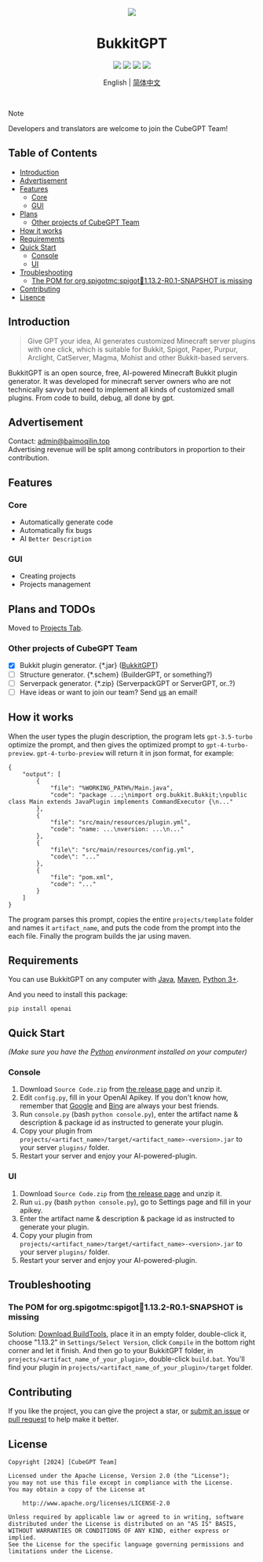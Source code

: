 <div align="center">
<img src="https://cdn.jsdelivr.net/gh/Zhou-Shilin/picx-images-hosting@master/20240202/bukkitgpt-logo.webp"/> 
<h1>BukkitGPT</h1>
<img src="https://img.shields.io/badge/Bukkit-GPT-blue">
<a href="https://github.com/Zhou-Shilin/BukkitGPT/pulls"><img src="https://img.shields.io/badge/PRs-welcome-20BF20"></a>
<img src="https://img.shields.io/badge/License-Apache-red">
<a href="https://crowdin.com/project/bukkitgpt"><img src="https://img.shields.io/badge/i18n-Crowdin-darkblue"></a>
<p>English | <a href="https://github.com/BukkitGPT/BukkitGPT/blob/master/README-zh_cn.md">简体中文</a></p>
<br/>
</div>

> [!NOTE]
> Developers and translators are welcome to join the CubeGPT Team!

## Table of Contents
- [Introduction](https://github.com/BukkitGPT/BukkitGPT#introduction)
- [Advertisement](https://github.com/BukkitGPT/BukkitGPT#advertisement)
- [Features](https://github.com/BukkitGPT/BukkitGPT#features)
  - [Core](https://github.com/BukkitGPT/BukkitGPT#core)
  - [GUI](https://github.com/BukkitGPT/BukkitGPT#gui)
- [Plans](https://github.com/BukkitGPT/BukkitGPT#plans)
  - [Other projects of CubeGPT Team](https://github.com/BukkitGPT/BukkitGPT#other-projects-of-CubeGPT-team)
- [How it works](https://github.com/BukkitGPT/BukkitGPT#how-it-works)
- [Requirements](https://github.com/BukkitGPT/BukkitGPT#requirements)
- [Quick Start](https://github.com/BukkitGPT/BukkitGPT#quick-start)
  - [Console](https://github.com/BukkitGPT/BukkitGPT#console)
  - [UI](https://github.com/BukkitGPT/BukkitGPT#ui)
- [Troubleshooting](https://github.com/BukkitGPT/BukkitGPT#troubleshooting)
  - [The POM for org.spigotmc:spigot:jar:1.13.2-R0.1-SNAPSHOT is missing](https://github.com/BukkitGPT/BukkitGPT#the-pom-for-orgspigotmcspigotjar1132-r01-snapshot-is-missing)
- [Contributing](https://github.com/BukkitGPT/BukkitGPT#contributing)
- [Lisence](https://github.com/BukkitGPT/BukkitGPT#lisence)

## Introduction
> Give GPT your idea, AI generates customized Minecraft server plugins with one click, which is suitable for Bukkit, Spigot, Paper, Purpur, Arclight, CatServer, Magma, Mohist and other Bukkit-based servers.

BukkitGPT is an open source, free, AI-powered Minecraft Bukkit plugin generator. It was developed for minecraft server owners who are not technically savvy but need to implement all kinds of customized small plugins. From code to build, debug, all done by gpt.

## Advertisement
Contact: [admin@baimoqilin.top](mailto:admin@baimoqilin.top)  
Advertising revenue will be split among contributors in proportion to their contribution.

## Features

### Core
- Automatically generate code
- Automatically fix bugs
- AI `Better Description`

### GUI
- Creating projects
- Projects management

## Plans and TODOs

Moved to [Projects Tab](https://github.com/orgs/CubeGPT/projects/4).

### Other projects of CubeGPT Team
- [x] Bukkit plugin generator. {*.jar} ([BukkitGPT](https://github.com/CubeGPT/BukkitGPT))
- [ ] Structure generator. {*.schem} (BuilderGPT, or something?)
- [ ] Serverpack generator. {*.zip} (ServerpackGPT or ServerGPT, or..?)
- [ ] Have ideas or want to join our team? Send [us](mailto:admin@baimoqilin.top) an email!

## How it works
When the user types the plugin description, the program lets `gpt-3.5-turbo` optimize the prompt, and then gives the optimized prompt to `gpt-4-turbo-preview`. `gpt-4-turbo-preview` will return it in json format, for example:
```
{
    "output": [
        {
            "file": "%WORKING_PATH%/Main.java",
            "code": "package ...;\nimport org.bukkit.Bukkit;\npublic class Main extends JavaPlugin implements CommandExecutor {\n..."
        },
        {
            "file": "src/main/resources/plugin.yml",
            "code": "name: ...\nversion: ...\n..."
        },
        {
            "file\": "src/main/resources/config.yml",
            "code\": "..."
        },
        {
            "file": "pom.xml",
            "code": "..."
        }
    ]
}
```
The program parses this prompt, copies the entire `projects/template` folder and names it `artifact_name`, and puts the code from the prompt into the each file. Finally the program builds the jar using maven.

## Requirements
You can use BukkitGPT on any computer with [Java](https://www.azul.com/downloads/), [Maven](https://maven.apache.org/), [Python 3+](https://www.python.org/).  

And you need to install this package:
```
pip install openai
```

## Quick Start

*(Make sure you have the [Python](https://www.python.org) environment installed on your computer)*

### Console
1. Download `Source Code.zip` from [the release page]([https:///](https://github.com/Zhou-Shilin/BukkitGPT/releases)) and unzip it.
2. Edit `config.py`, fill in your OpenAI Apikey. If you don't know how, remember that [Google](https://www.google.com/) and [Bing](https://www.bing.com/) are always your best friends.
3. Run `console.py` (bash `python console.py`), enter the artifact name & description & package id as instructed to generate your plugin.
4. Copy your plugin from `projects/<artifact_name>/target/<artifact_name>-<version>.jar` to your server `plugins/` folder.
5. Restart your server and enjoy your AI-powered-plugin.

### UI

1. Download `Source Code.zip` from [the release page]([https:///](https://github.com/Zhou-Shilin/BukkitGPT/releases)) and unzip it.
2. Run `ui.py` (bash `python console.py`), go to Settings page and fill in your apikey. 
3. Enter the artifact name & description & package id as instructed to generate your plugin.
4. Copy your plugin from `projects/<artifact_name>/target/<artifact_name>-<version>.jar` to your server `plugins/` folder.
5. Restart your server and enjoy your AI-powered-plugin.

## Troubleshooting

### The POM for org.spigotmc:spigot:jar:1.13.2-R0.1-SNAPSHOT is missing
Solution: [Download BuildTools](https://hub.spigotmc.org/jenkins/job/BuildTools/lastSuccessfulBuild/artifact/target/BuildTools.jar), place it in an empty folder, double-click it, choose "1.13.2" in `Settings/Select Version`, click `Compile` in the bottom right corner and let it finish. And then go to your BukkitGPT folder, in `projects/<artifact_name_of_your_plugin>`, double-click `build.bat`. You'll find your plugin in `projects/<artifact_name_of_your_plugin>/target` folder.

## Contributing
If you like the project, you can give the project a star, or [submit an issue](https://github.com/Zhou-Shilin/BukkitGPT/issues) or [pull request](https://github.com/Zhou-Shilin/BukkitGPT/pulls) to help make it better.

## License
```
Copyright [2024] [CubeGPT Team]

Licensed under the Apache License, Version 2.0 (the "License");
you may not use this file except in compliance with the License.
You may obtain a copy of the License at

    http://www.apache.org/licenses/LICENSE-2.0

Unless required by applicable law or agreed to in writing, software
distributed under the License is distributed on an "AS IS" BASIS,
WITHOUT WARRANTIES OR CONDITIONS OF ANY KIND, either express or implied.
See the License for the specific language governing permissions and
limitations under the License.
```

